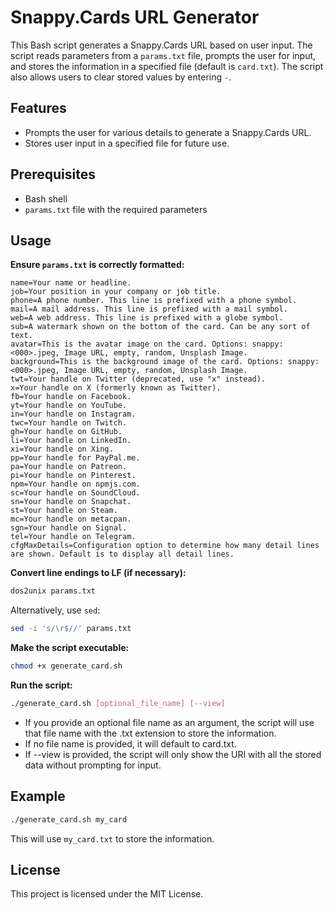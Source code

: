 # Snappy.Cards URL Generator

This Bash script generates a Snappy.Cards URL based on user input. The script reads parameters from a `params.txt` file, prompts the user for input, and stores the information in a specified file (default is `card.txt`). The script also allows users to clear stored values by entering `-`.

## Features

- Prompts the user for various details to generate a Snappy.Cards URL.
- Stores user input in a specified file for future use.

## Prerequisites

- Bash shell
- `params.txt` file with the required parameters

## Usage

**Ensure `params.txt` is correctly formatted:**

```plaintext
name=Your name or headline.
job=Your position in your company or job title.
phone=A phone number. This line is prefixed with a phone symbol.
mail=A mail address. This line is prefixed with a mail symbol.
web=A web address. This line is prefixed with a globe symbol.
sub=A watermark shown on the bottom of the card. Can be any sort of text.
avatar=This is the avatar image on the card. Options: snappy:<000>.jpeg, Image URL, empty, random, Unsplash Image.
background=This is the background image of the card. Options: snappy:<000>.jpeg, Image URL, empty, random, Unsplash Image.
twt=Your handle on Twitter (deprecated, use "x" instead).
x=Your handle on X (formerly known as Twitter).
fb=Your handle on Facebook.
yt=Your handle on YouTube.
in=Your handle on Instagram.
twc=Your handle on Twitch.
gh=Your handle on GitHub.
li=Your handle on LinkedIn.
xi=Your handle on Xing.
pp=Your handle for PayPal.me.
pa=Your handle on Patreon.
pi=Your handle on Pinterest.
npm=Your handle on npmjs.com.
sc=Your handle on SoundCloud.
sn=Your handle on Snapchat.
st=Your handle on Steam.
mc=Your handle on metacpan.
sgn=Your handle on Signal.
tel=Your handle on Telegram.
cfgMaxDetails=Configuration option to determine how many detail lines are shown. Default is to display all detail lines.
```

**Convert line endings to LF (if necessary):**

```bash
dos2unix params.txt
```

Alternatively, use `sed`:

```bash
sed -i 's/\r$//' params.txt
```

**Make the script executable:**

```bash
chmod +x generate_card.sh
```

**Run the script:**

```bash
./generate_card.sh [optional_file_name] [--view]
```

- If you provide an optional file name as an argument, the script will use that file name with the .txt extension to store the information.
- If no file name is provided, it will default to card.txt.
- If --view is provided, the script will only show the URI with all the stored data without prompting for input.

## Example

```bash
./generate_card.sh my_card
```

This will use `my_card.txt` to store the information.


## License

This project is licensed under the MIT License.
